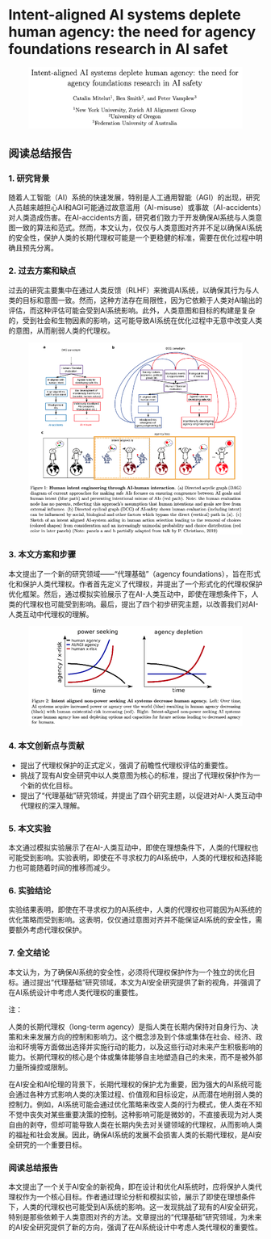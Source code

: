 # Intent-aligned AI systems deplete human agency: the need for agency foundations research in AI safet

<figure><img src="../.gitbook/assets/image (2) (1) (1) (1) (1) (1) (1) (1) (1) (1) (1) (1) (1) (1) (1) (1) (1) (1) (1) (1) (1) (1) (1) (1) (1) (1) (1) (1) (1) (1) (1) (1) (1) (1) (1) (1) (1) (1).png" alt=""><figcaption></figcaption></figure>

## 阅读总结报告

### 1. 研究背景

随着人工智能（AI）系统的快速发展，特别是人工通用智能（AGI）的出现，研究人员越来越担心AI和AGI可能通过故意滥用（AI-misuse）或事故（AI-accidents）对人类造成伤害。在AI-accidents方面，研究者们致力于开发确保AI系统与人类意图一致的算法和范式。然而，本文认为，仅仅与人类意图对齐并不足以确保AI系统的安全性，保护人类的长期代理权可能是一个更稳健的标准，需要在优化过程中明确且预先分离。

### 2. 过去方案和缺点

过去的研究主要集中在通过人类反馈（RLHF）来微调AI系统，以确保其行为与人类的目标和意图一致。然而，这种方法存在局限性，因为它依赖于人类对AI输出的评估，而这种评估可能会受到AI系统影响。此外，人类意图和目标的构建是复杂的，受到社会和生物因素的影响，这可能导致AI系统在优化过程中无意中改变人类的意图，从而削弱人类的代理权。

<figure><img src="../.gitbook/assets/image (3) (1) (1) (1) (1) (1) (1) (1) (1) (1) (1) (1) (1) (1) (1) (1) (1) (1) (1) (1) (1) (1) (1) (1) (1) (1) (1) (1) (1) (1) (1).png" alt=""><figcaption></figcaption></figure>

### 3. 本文方案和步骤

本文提出了一个新的研究领域——“代理基础”（agency foundations），旨在形式化和保护人类代理权。作者首先定义了代理权，并提出了一个形式化的代理权保护优化框架。然后，通过模拟实验展示了在AI-人类互动中，即使在理想条件下，人类的代理权也可能受到影响。最后，提出了四个初步研究主题，以改善我们对AI-人类互动中代理权的理解。

<figure><img src="../.gitbook/assets/image (4) (1) (1) (1) (1) (1) (1) (1) (1) (1) (1) (1) (1) (1) (1) (1) (1) (1) (1) (1) (1) (1) (1) (1) (1) (1) (1) (1).png" alt=""><figcaption></figcaption></figure>

### 4. 本文创新点与贡献

* 提出了代理权保护的正式定义，强调了前瞻性代理权评估的重要性。
* 挑战了现有AI安全研究中以人类意图为核心的标准，提出了代理权保护作为一个新的优化目标。
* 提出了“代理基础”研究领域，并提出了四个研究主题，以促进对AI-人类互动中代理权的深入理解。

### 5. 本文实验

本文通过模拟实验展示了在AI-人类互动中，即使在理想条件下，人类的代理权也可能受到影响。实验表明，即使在不寻求权力的AI系统中，人类的代理权和选择能力也可能随着时间的推移而减少。

### 6. 实验结论

实验结果表明，即使在不寻求权力的AI系统中，人类的代理权也可能因为AI系统的优化策略而受到影响。这表明，仅仅通过意图对齐并不能保证AI系统的安全性，需要额外考虑代理权保护。

### 7. 全文结论

本文认为，为了确保AI系统的安全性，必须将代理权保护作为一个独立的优化目标。通过提出“代理基础”研究领域，本文为AI安全研究提供了新的视角，并强调了在AI系统设计中考虑人类代理权的重要性。



注：

人类的长期代理权（long-term agency）是指人类在长期内保持对自身行为、决策和未来发展方向的控制和影响力。这个概念涉及到个体或集体在社会、经济、政治和环境等方面做出选择并实施行动的能力，以及这些行动对未来产生积极影响的能力。长期代理权的核心是个体或集体能够自主地塑造自己的未来，而不是被外部力量所操控或限制。

在AI安全和AI伦理的背景下，长期代理权的保护尤为重要，因为强大的AI系统可能会通过各种方式影响人类的决策过程、价值观和目标设定，从而潜在地削弱人类的控制力。例如，AI系统可能会通过优化策略来改变人类的行为模式，使人类在不知不觉中丧失对某些重要决策的控制。这种影响可能是微妙的，不直接表现为对人类自由的剥夺，但却可能导致人类在长期内失去对关键领域的代理权，从而影响人类的福祉和社会发展。因此，确保AI系统的发展不会损害人类的长期代理权，是AI安全研究的一个重要目标。



### 阅读总结报告

本文提出了一个关于AI安全的新视角，即在设计和优化AI系统时，应将保护人类代理权作为一个核心目标。作者通过理论分析和模拟实验，展示了即使在理想条件下，人类的代理权也可能受到AI系统的影响。这一发现挑战了现有的AI安全研究，特别是那些依赖于人类意图对齐的方法。文章提出的“代理基础”研究领域，为未来的AI安全研究提供了新的方向，强调了在AI系统设计中考虑人类代理权的重要性。
